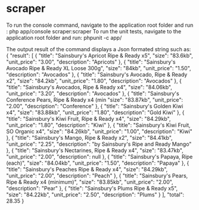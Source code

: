 scraper
=======

To run the console command, navigate to the application root folder and run : php app/console scraper:scraper 
To run the unit tests, navigate to the application root folder and run: phpunit -c app/

The output result of the command displays a Json formated string such as:
{
    "result": [
        {
            "title": "Sainsbury's Apricot Ripe & Ready x5",
            "size": "83.6kb",
            "unit_price": "3.00",
            "description": "Apricots"
        },
        {
            "title": "Sainsbury's Avocado Ripe & Ready XL Loose 300g",
            "size": "84kb",
            "unit_price": "1.50",
            "description": "Avocados"
        },
        {
            "title": "Sainsbury's Avocado, Ripe & Ready x2",
            "size": "84.2kb",
            "unit_price": "1.80",
            "description": "Avocados"
        },
        {
            "title": "Sainsbury's Avocados, Ripe & Ready x4",
            "size": "84.06kb",
            "unit_price": "3.20",
            "description": "Avocados"
        },
        {
            "title": "Sainsbury's Conference Pears, Ripe & Ready x4 (min
            "size": "83.87kb",
            "unit_price": "2.00",
            "description": "Conference"
        },
        {
            "title": "Sainsbury's Golden Kiwi x4",
            "size": "83.88kb",
            "unit_price": "1.80",
            "description": "Gold Kiwi"
        },
        {
            "title": "Sainsbury's Kiwi Fruit, Ripe & Ready x4",
            "size": "84.29kb",
            "unit_price": "1.80",
            "description": "Kiwi"
        },
        {
            "title": "Sainsbury's Kiwi Fruit, SO Organic x4",
            "size": "84.26kb",
            "unit_price": "1.00",
            "description": "Kiwi"
        },
        {
            "title": "Sainsbury's Mango, Ripe & Ready x2",
            "size": "84.41kb",
            "unit_price": "2.25",
            "description": "by Sainsbury's Ripe and Ready Mango"
        },
        {
            "title": "Sainsbury's Nectarines, Ripe & Ready x4",
            "size": "83.47kb",
            "unit_price": "2.00",
            "description": null
        },
        {
            "title": "Sainsbury's Papaya, Ripe (each)",
            "size": "84.04kb",
            "unit_price": "1.50",
            "description": "Papaya"
        },
        {
            "title": "Sainsbury's Peaches Ripe & Ready x4",
            "size": "84.29kb",
            "unit_price": "2.00",
            "description": "Peach"
        },
        {
            "title": "Sainsbury's Pears, Ripe & Ready x4 (minimum)",
            "size": "83.85kb",
            "unit_price": "2.00",
            "description": "Pear"
        },
        {
            "title": "Sainsbury's Plums Ripe & Ready x5",
            "size": "84.22kb",
            "unit_price": "2.50",
            "description": "Plums"
        }
    ],
    "total": 28.35
}

